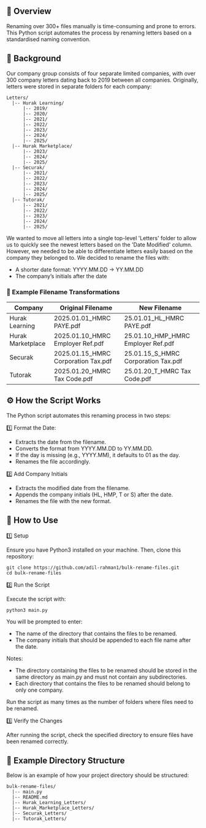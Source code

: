 ## 📌 Overview

Renaming over 300+ files manually is time-consuming and prone to errors. This Python script automates the process by renaming letters based on a standardised naming convention.

## 📂 Background

Our company group consists of four separate limited companies, with over 300 company letters dating back to 2019 between all companies. Originally, letters were stored in separate folders for each company:

```
Letters/
  |-- Hurak Learning/
      |-- 2019/
      |-- 2020/
      |-- 2021/
      |-- 2022/
      |-- 2023/
      |-- 2024/
      |-- 2025/
  |-- Hurak Marketplace/
      |-- 2023/
      |-- 2024/
      |-- 2025/
  |-- Securak/
      |-- 2021/
      |-- 2022/
      |-- 2023/
      |-- 2024/
      |-- 2025/
  |-- Tutorak/
      |-- 2021/
      |-- 2022/
      |-- 2023/
      |-- 2024/
      |-- 2025/
```

We wanted to move all letters into a single top-level 'Letters' folder to allow us to quickly see the newest letters based on the 'Date Modified' column. However, we needed to be able to differentiate letters easily based on the company they belonged to. We decided to rename the files with:

- A shorter date format: YYYY.MM.DD → YY.MM.DD
- The company’s initials after the date

### 🔄 Example Filename Transformations

| Company           | Original Filename                   | New Filename                        |
| ----------------- | ----------------------------------- | ----------------------------------- |
| Hurak Learning    | 2025.01.01_HMRC PAYE.pdf            | 25.01.01_HL_HMRC PAYE.pdf           |
| Hurak Marketplace | 2025.01.10_HMRC Employer Ref.pdf    | 25.01.10_HMP_HMRC Employer Ref.pdf  |
| Securak           | 2025.01.15_HMRC Corporation Tax.pdf | 25.01.15_S_HMRC Corporation Tax.pdf |
| Tutorak           | 2025.01.20_HMRC Tax Code.pdf        | 25.01.20_T_HMRC Tax Code.pdf        |

## ⚙️ How the Script Works

The Python script automates this renaming process in two steps:

1️⃣ Format the Date:

- Extracts the date from the filename.
- Converts the format from YYYY.MM.DD to YY.MM.DD.
- If the day is missing (e.g., YYYY.MM), it defaults to 01 as the day.
- Renames the file accordingly.

2️⃣ Add Company Initials

- Extracts the modified date from the filename.
- Appends the company initials (HL, HMP, T or S) after the date.
- Renames the file with the new format.

## 🚀 How to Use

1️⃣ Setup

Ensure you have Python3 installed on your machine. Then, clone this repository:

```
git clone https://github.com/adil-rahman1/bulk-rename-files.git
cd bulk-rename-files
```

2️⃣ Run the Script

Execute the script with:

```
python3 main.py
```

You will be prompted to enter:

- The name of the directory that contains the files to be renamed.
- The company initials that should be appended to each file name after the date.

Notes:

- The directory containing the files to be renamed should be stored in the same directory as main.py and must not contain any subdirectories.
- Each directory that contains the files to be renamed should belong to only one company.

Run the script as many times as the number of folders where files need to be renamed.

3️⃣ Verify the Changes

After running the script, check the specified directory to ensure files have been renamed correctly.

## 📂 Example Directory Structure

Below is an example of how your project directory should be structured:

```
bulk-rename-files/
  |-- main.py
  |-- README.md
  |-- Hurak_Learning_Letters/
  |-- Hurak_Marketplace_Letters/
  |-- Securak_Letters/
  |-- Tutorak_Letters/
```
